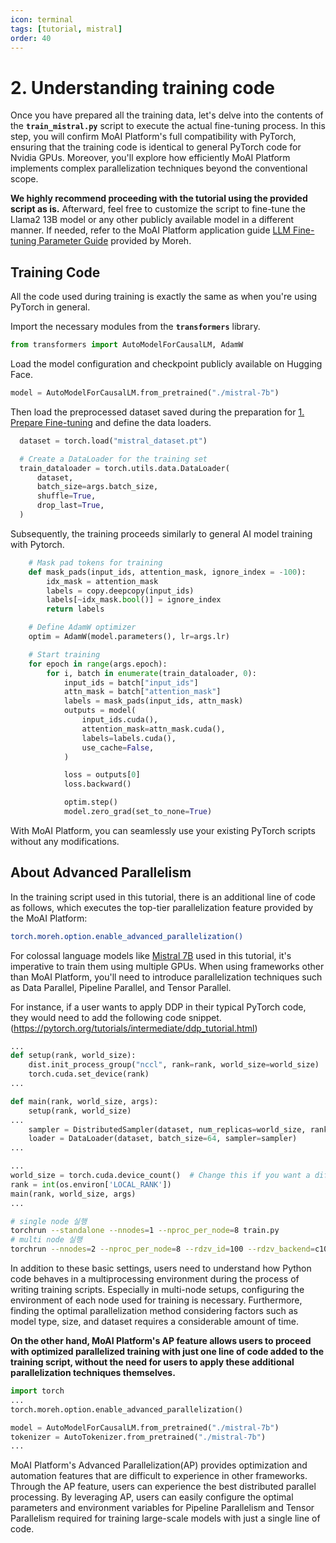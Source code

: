 ```yaml
---
icon: terminal
tags: [tutorial, mistral]
order: 40
---
```

# 2. Understanding training code

Once you have prepared all the training data, let's delve into the contents of the **`train_mistral.py`** script to execute the actual fine-tuning process. In this step, you will confirm MoAI Platform's full compatibility with PyTorch, ensuring that the training code is identical to general PyTorch code for Nvidia GPUs. Moreover, you'll explore how efficiently MoAI Platform implements complex parallelization techniques beyond the conventional scope.

**We highly recommend proceeding with the tutorial using the provided script as is.** Afterward, feel free to customize the script to fine-tune the Llama2 13B model or any other publicly available model in a different manner. If needed, refer to the MoAI Platform application guide [LLM Fine-tuning Parameter Guide](/Supported_Documents/LLM_param_guide.md) provided by Moreh.


## Training Code

All the code used during training is exactly the same as when you're using PyTorch in general.

Import the necessary modules from the **`transformers`** library.

```python
from transformers import AutoModelForCausalLM, AdamW
```

Load the model configuration and checkpoint publicly available on Hugging Face. 

```python
model = AutoModelForCausalLM.from_pretrained("./mistral-7b")
```

Then load the preprocessed dataset saved during the preparation for [1. Prepare Fine-tuning](1_Prepare%20Fine-tuning.md)  and define the data loaders. 

```python
  dataset = torch.load("mistral_dataset.pt")

  # Create a DataLoader for the training set
  train_dataloader = torch.utils.data.DataLoader(
      dataset,
      batch_size=args.batch_size,
      shuffle=True,
      drop_last=True,
  )
```

Subsequently, the training proceeds similarly to general AI model training with Pytorch.

```python
    # Mask pad tokens for training
    def mask_pads(input_ids, attention_mask, ignore_index = -100):
        idx_mask = attention_mask
        labels = copy.deepcopy(input_ids)
        labels[~idx_mask.bool()] = ignore_index
        return labels

    # Define AdamW optimizer
    optim = AdamW(model.parameters(), lr=args.lr)

    # Start training
    for epoch in range(args.epoch):
        for i, batch in enumerate(train_dataloader, 0):
            input_ids = batch["input_ids"]
            attn_mask = batch["attention_mask"]
            labels = mask_pads(input_ids, attn_mask)
            outputs = model(
                input_ids.cuda(),
                attention_mask=attn_mask.cuda(),
                labels=labels.cuda(),
                use_cache=False,
            )

            loss = outputs[0]
            loss.backward()

            optim.step()
            model.zero_grad(set_to_none=True)
```

With MoAI Platform, you can seamlessly use your existing PyTorch scripts without any modifications.

## About Advanced Parallelism

In the training script used in this tutorial, there is an additional line of code as follows, which executes the top-tier parallelization feature provided by the MoAI Platform:

```bash
torch.moreh.option.enable_advanced_parallelization()
```

For colossal language models like [Mistral 7B](https://mistral.ai/news/announcing-mistral-7b/) used in this tutorial, it's imperative to train them using multiple GPUs. When using frameworks other than MoAI Platform, you'll need to introduce parallelization techniques such as Data Parallel, Pipeline Parallel, and Tensor Parallel.

For instance, if a user wants to apply DDP in their typical PyTorch code, they would need to add the following code snippet. (https://pytorch.org/tutorials/intermediate/ddp_tutorial.html)


```python
...
def setup(rank, world_size):
    dist.init_process_group("nccl", rank=rank, world_size=world_size)
    torch.cuda.set_device(rank)
...

def main(rank, world_size, args):
	setup(rank, world_size)
...
	sampler = DistributedSampler(dataset, num_replicas=world_size, rank=rank)
	loader = DataLoader(dataset, batch_size=64, sampler=sampler)
...

...
world_size = torch.cuda.device_count()  # Change this if you want a different number of GPUs
rank = int(os.environ['LOCAL_RANK'])
main(rank, world_size, args)
...
```

```bash
# single node 실행
torchrun --standalone --nnodes=1 --nproc_per_node=8 train.py
# multi node 실행
torchrun --nnodes=2 --nproc_per_node=8 --rdzv_id=100 --rdzv_backend=c10d --rdzv_endpoint=$MASTER_ADDR:29400 train.py
```

In addition to these basic settings, users need to understand how Python code behaves in a multiprocessing environment during the process of writing training scripts. Especially in multi-node setups, configuring the environment of each node used for training is necessary. Furthermore, finding the optimal parallelization method considering factors such as model type, size, and dataset requires a considerable amount of time.

**On the other hand, MoAI Platform's AP feature allows users to proceed with optimized parallelized training with just one line of code added to the training script, without the need for users to apply these additional parallelization techniques themselves.**

```python
import torch
...
torch.moreh.option.enable_advanced_parallelization()

model = AutoModelForCausalLM.from_pretrained("./mistral-7b")
tokenizer = AutoTokenizer.from_pretrained("./mistral-7b") 
...
```

MoAI Platform's Advanced Parallelization(AP) provides optimization and automation features that are difficult to experience in other frameworks. Through the AP feature, users can experience the best distributed parallel processing. By leveraging AP, users can easily configure the optimal parameters and environment variables for Pipeline Parallelism and Tensor Parallelism required for training large-scale models with just a single line of code.